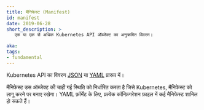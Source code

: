 ```yaml
---
title: मैनिफेस्ट (Manifest)
id: manifest
date: 2019-06-28
short_description: >
   एक या एक से अधिक Kubernetes API ऑब्जेक्ट का अनुक्रमित विवरण।

aka:
tags:
- fundamental
---
```

Kubernetes API का विवरण [JSON](https://www.json.org/json-en.html) या [YAML](https://yaml.org/) प्रारूप में।

<!--more-->
मैनिफेस्ट उस ऑब्जेक्ट की चाही गई स्थिति को निर्धारित करता है जिसे Kubernetes, मैनिफेस्ट को लागू करने पर बनाए रखेगा। YAML फ़ॉर्मेट के लिए, प्रत्येक कॉन्फ़िगरेशन फ़ाइल में कई मैनिफेस्ट शामिल हो सकते हैं।
